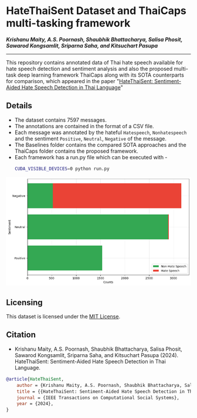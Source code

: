 # HateThaiSent Dataset and ThaiCaps multi-tasking framework

**_Krishanu Maity, A.S. Poornash, Shaubhik Bhattacharya, Salisa Phosit, Sawarod Kongsamlit, Sriparna Saha, and Kitsuchart Pasupa_**

---

This repository contains annotated data of Thai hate speech available for hate speech detection and sentiment analysis and also the proposed multi-task deep learning framework ThaiCaps along with its SOTA counterparts for comparison, which appeared in the paper
"[HateThaiSent: Sentiment-Aided Hate Speech Detection in Thai Language]()"

## Details
- The dataset contains 7597 messages.
- The annotations are contained in the format of a CSV file.
- Each message was annotated by the hateful `Hatespeech`, `Nonhatespeech` and the sentiment `Positive`, `Neutral`, `Negative` of the message.
- The Baselines folder contains the compared SOTA approaches and the ThaiCaps folder contains the proposed framework.
- Each framework has a run.py file which can be executed with -
    ```bash
    CUDA_VISIBLE_DEVICES=0 python run.py
![Instance per category](asset/stackedbarsent.png)

## Licensing

This dataset is licensed under the [MIT License](https://opensource.org/licenses/MIT).


## Citation
- Krishanu Maity, A.S. Poornash, Shaubhik Bhattacharya, Salisa Phosit, Sawarod Kongsamlit, Sriparna Saha, and Kitsuchart Pasupa (2024). HateThaiSent: Sentiment-Aided Hate Speech Detection in Thai Language.

```bibtex
@article{HateThaiSent,
    author = {Krishanu Maity, A.S. Poornash, Shaubhik Bhattacharya, Salisa Phosit, Sawarod Kongsamlit, Sriparna Saha, and Kitsuchart Pasupa},
    title = {{HateThaiSent: Sentiment-Aided Hate Speech Detection in Thai Language}},
    journal = {IEEE Transactions on Computational Social Systems},
    year = {2024},
}
```

